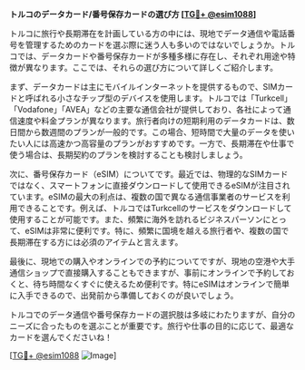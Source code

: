 **トルコのデータカード/番号保存カードの選び方 [[TG💪+ @esim1088](https://t.me/s/esim1088)]**

トルコに旅行や長期滞在を計画している方の中には、現地でデータ通信や電話番号を管理するためのカードを選ぶ際に迷う人も多いのではないでしょうか。トルコでは、データカードや番号保存カードが多種多様に存在し、それぞれ用途や特徴が異なります。ここでは、それらの選び方について詳しくご紹介します。

まず、データカードは主にモバイルインターネットを提供するもので、SIMカードと呼ばれる小さなチップ型のデバイスを使用します。トルコでは「Turkcell」「Vodafone」「AVEA」などの主要な通信会社が提供しており、各社によって通信速度や料金プランが異なります。旅行者向けの短期利用のデータカードは、数日間から数週間のプランが一般的です。この場合、短時間で大量のデータを使いたい人には高速かつ高容量のプランがおすすめです。一方で、長期滞在や仕事で使う場合は、長期契約のプランを検討することも検討しましょう。

次に、番号保存カード（eSIM）についてです。最近では、物理的なSIMカードではなく、スマートフォンに直接ダウンロードして使用できるeSIMが注目されています。eSIMの最大の利点は、複数の国で異なる通信事業者のサービスを利用できることです。例えば、トルコではTurkcellのサービスをダウンロードして使用することが可能です。また、頻繁に海外を訪れるビジネスパーソンにとって、eSIMは非常に便利です。特に、頻繁に国境を越える旅行者や、複数の国で長期滞在する方には必須のアイテムと言えます。

最後に、現地での購入やオンラインでの予約についてですが、現地の空港や大手通信ショップで直接購入することもできますが、事前にオンラインで予約しておくと、待ち時間なくすぐに使えるため便利です。特にeSIMはオンラインで簡単に入手できるので、出発前から準備しておくのが良いでしょう。

トルコでのデータ通信や番号保存カードの選択肢は多岐にわたりますが、自分のニーズに合ったものを選ぶことが重要です。旅行や仕事の目的に応じて、最適なカードを選んでくださいね！

[[TG💪+ @esim1088](https://t.me/s/esim1088) ![Image](https://i.postimg.cc/Y0z9fWf4/image.png)]
